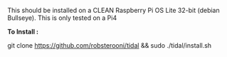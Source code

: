 
This should be installed on a CLEAN Raspberry Pi OS Lite 32-bit (debian Bullseye).  This is only tested on a Pi4


**To Install :**

git clone https://github.com/robsterooni/tidal && sudo ./tidal/install.sh
